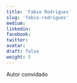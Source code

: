 ```yaml
---
title: 'Fabio Rodrigues'
slug: 'fabio-rodrigues'
medium:
linkedin:
facebook:
twitter:
avatar:
draft: false
weight: 5
---
```


Autor convidado
